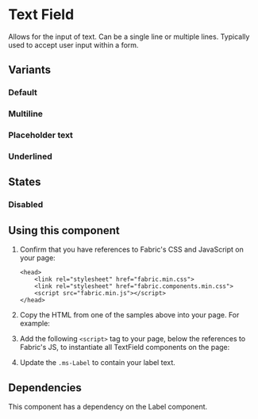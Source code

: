 # Text Field
Allows for the input of text. Can be a single line or multiple lines. Typically used to accept user input within a form.

## Variants

### Default
<!---
{{> TextField props=TextFieldExampleModel}}
--->

### Multiline
<!---
{{> TextField props=TextFieldMultilineExampleModel}}
--->

### Placeholder text
<!---
{{> TextFieldPlaceholderExample props=TextFieldPlaceholderExampleModel}}
--->

### Underlined
<!---
{{> TextField props=TextFieldUnderlinedExampleModel}}
--->

## States

### Disabled
<!---
{{> TextField props=TextFieldDisabledExampleModel}}
--->

## Using this component
1. Confirm that you have references to Fabric's CSS and JavaScript on your page:
    ```
    <head>
        <link rel="stylesheet" href="fabric.min.css">
        <link rel="stylesheet" href="fabric.components.min.css">
        <script src="fabric.min.js"></script>
    </head>
    ```
2. Copy the HTML from one of the samples above into your page. For example:
<!---
<pre>
    <code>
{{renderPartialPre "TextField" "TextFieldExample" TextFieldExampleModel false}}
    </code>
</pre>
--->
3. Add the following `<script>` tag to your page, below the references to Fabric's JS, to instantiate all TextField components on the page:
<!---
<pre>
    <code>
{{renderPartialPre "TextField" "TextFieldExampleJS" "" false}}
    </code>
</pre>
--->
4. Update the `.ms-Label` to contain your label text.

## Dependencies
This component has a dependency on the Label component.
